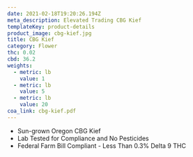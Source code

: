```yaml
---
date: 2021-02-18T19:20:26.194Z
meta_description: Elevated Trading CBG Kief
templateKey: product-details
product_image: cbg-kief.jpg
title: CBG Kief
category: Flower
thc: 0.02
cbd: 36.2
weights:
  - metric: lb
    value: 1
  - metric: lb
    value: 5
  - metric: lb
    value: 20
coa_link: cbg-kief.pdf
---
```



* Sun-grown Oregon CBG Kief
* Lab Tested for Compliance and No Pesticides
* Federal Farm Bill Compliant - Less Than 0.3% Delta 9 THC